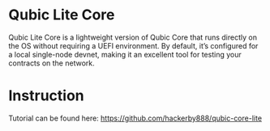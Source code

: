 # Qubic Lite Core

Qubic Lite Core is a lightweight version of Qubic Core that runs directly on the OS without requiring a UEFI environment. By default, it’s configured for a local single-node devnet, making it an excellent tool for testing your contracts on the network.

# Instruction

Tutorial can be found here: https://github.com/hackerby888/qubic-core-lite
